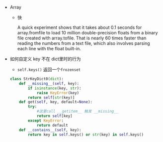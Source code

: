 - Array
    - 快
        <p>A quick experiment shows that it takes about 0.1 seconds for array.fromfile to load 10 million double-precision floats from a binary file created with array.tofile. That is nearly 60 times faster than reading the numbers from a text file, which also involves parsing each line with the float built-in. </p>

- 如何自定义 key 不在 dict里时的行为
    - `self.keys()` 返回一个`frozenset`

    ```python
    class StrKeyDict0(dict):
        def __missing__(self, key): 
            if isinstance(key, str):
                raise KeyError(key) 
            return self[str(key)]
        def get(self, key, default=None): 
            try:
                #这里call __getitem__ 触发 __missing__
                return self[key] 
            except KeyError:
                return default
        def __contains__(self, key):
            return key in self.keys() or str(key) in self.keys()
    ```
